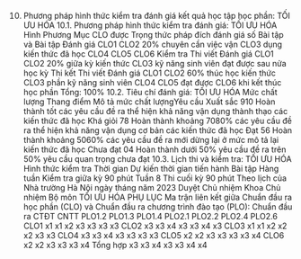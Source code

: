 10. Phương pháp hình thức kiểm tra đánh giá kết quả học tập học phần: TỐI ƯU HÓA
10.1. Phương pháp hình thức kiểm tra đánh giá: TỐI ƯU HÓA Hình Phương Mục CLO được Trọng thức pháp đích đánh giá số Bài tập và Bài tập Đánh giá CLO1 CLO2 20% chuyên cần việc vận CLO3 dụng kiến thức đã học CLO4 CLO5 CLO6 Kiểm tra Thi viết Đánh giá CLO1 CLO2 20% giữa kỳ kiến thức CLO3 kỹ năng sinh viên đạt được sau nửa học kỳ Thi kết Thi viết Đánh giá CLO1 CLO2 60% thúc học kiến thức CLO3 phần kỹ năng sinh viên CLO4 CLO5 đạt được CLO6 khi kết thúc học phần Tổng: 100% 10.2. Tiêu chí đánh giá: TỐI ƯU HÓA Mức chất lượng Thang điểm Mô tả mức chất lượngYêu cầu Xuất sắc 910 Hoàn thành tốt các yêu cầu đề ra thể hiện khả năng vận dụng thành thạo các kiến thức đã học
Khá giỏi 78 Hoàn thành khoảng 7080% các yêu cầu đề ra thể hiện khả năng vận dụng cơ bản các kiến thức đã học
Đạt 56 Hoàn thành khoảng 5060% các yêu cầu đề ra mới dừng lại ở mức mô tả lại kiến thức đã học
Chưa đạt 04 Hoàn thành dưới 50% yêu cầu đề ra trên 50% yêu cầu quan trọng chưa đạt
10.3. Lịch thi và kiểm tra: TỐI ƯU HÓA Hình thức kiểm tra Thời gian Dự kiến thời gian tiến hành Bài tập Hàng tuần
Kiểm tra giữa kỳ 90 phút Tuần 8
Thi cuối kỳ 90 phút Theo lịch của Nhà trường
Hà Nội ngày tháng năm 2023 Duyệt Chủ nhiệm Khoa Chủ nhiệm Bộ môn TỐI ƯU HÓA
PHỤ LỤC
Ma trận liên kết giữa Chuẩn đầu ra học phần (CLO) và Chuẩn đầu ra
chương trình đào tạo (PLO):
Chuẩn đầu ra CTĐT CNTT PLO1.2 PLO1.3 PLO1.4 PLO2.1 PLO2.2 PLO2.4 PLO2.6
CLO1 x1 x1 x2 x3 x3 x3 x3
CLO2 x3 x3 x4 x3 x3 x4 x3
CLO3 x1 x1 x2 x2 x2 x3 x3
CLO4 x3 x3 x4 x3 x3 x3 x3
CLO5 x2 x2 x3 x3 x3 x3 x4
CLO6 x2 x2 x3 x3 x3 x4
Tổng hợp x3 x3 x4 x3 x3 x4 x4